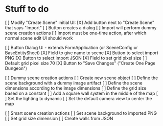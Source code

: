 # Stuff to do

[ ] Modify "Create Scene" initial UI:
  [X] Add button next to "Create Scene" that says "Import"
  [ ] Button creates a dialog
  [ ] Import will perform dummy scene creation actions
  [ ] Import must be one-time action, after which normal scene edit UI should work

[ ] Button Dialog UI - extends FormApplication (or SceneConfig or BaseEntitySheet)
  [X] Field to give name to scene
  [X] Button to select import PNG
  [X] Button to select import JSON
  [X] Field to set grid pixel size
  [ ] Default grid pixel size 70
  [X] Button to "Save Changes" ("Create One Page Dungeon")

[ ] Dummy scene creation actions
  [ ] Create new scene object
  [ ] Define the scene background with a dummy image artifact
  [ ] Define the scene dimensions according to the image dimensions
  [ ] Define the grid size based on a constant
  [ ] Add a square wall system in the middle of the map
  [ ] Set the lighting to dynamic
  [ ] Set the default camera view to center the map

[ ] Smart scene creation actions
  [ ] Set scene background to imported PNG
  [ ] Set grid size dimension
  [ ] Create walls from JSON
